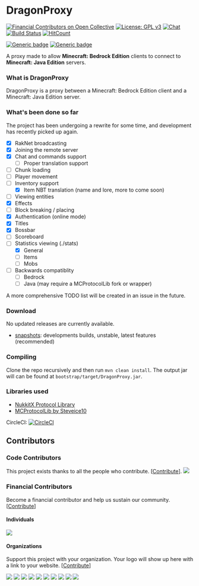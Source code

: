 # DragonProxy

[![Financial Contributors on Open Collective](https://opencollective.com/dragonetmc/all/badge.svg?label=financial+contributors)](https://opencollective.com/dragonetmc) [![License: GPL v3](https://img.shields.io/badge/License-GPL%20v3-blue.svg)](http://www.gnu.org/licenses/gpl-3.0)
[![Chat](https://img.shields.io/badge/chat-on%20discord-7289da.svg)](https://discord.gg/CmkxTz2)
[![Build Status](https://ci.codemc.org/buildStatus/icon?job=DragonetMC/DragonProxy)](https://ci.codemc.org/job/DragonetMC/job/DragonProxy/)
[![HitCount](http://hits.dwyl.io/DragonetMC/DragonProxy.svg)](http://hits.dwyl.io/DragonetMC/DragonProxy)


[![Generic badge](https://img.shields.io/badge/Bedrock-1.12-green.svg)](https://minecraft.gamepedia.com/Bedrock_Edition)
[![Generic badge](https://img.shields.io/badge/Java-1.14.4-green.svg)](https://minecraft.gamepedia.com/Java_Edition_1.14.4)

A proxy made to allow **Minecraft: Bedrock Edition** clients to connect to **Minecraft: Java Edition** servers.

### What is DragonProxy
DragonProxy is a proxy between a Minecraft: Bedrock Edition client and a Minecraft: Java Edition server.

### What's been done so far
The project has been undergoing a rewrite for some time, and development has recently picked up again.

- [x] RakNet broadcasting
- [x] Joining the remote server
- [x] Chat and commands support
  - [ ] Proper translation support
- [ ] Chunk loading
- [ ] Player movement
- [ ] Inventory support
  - [x] Item NBT translation (name and lore, more to come soon)
- [ ] Viewing entities
- [x] Effects
- [ ] Block breaking / placing
- [x] Authentication (online mode)
- [x] Titles
- [x] Bossbar
- [ ] Scoreboard
- [ ] Statistics viewing (./stats)
  - [x] General
  - [ ] Items
  - [ ] Mobs
- [ ] Backwards compatiblity
  - [ ] Bedrock
  - [ ] Java (may require a MCProtocolLib fork or wrapper)

A more comprehensive TODO list will be created in an issue in the future.

### Download
No updated releases are currently available.
 - [snapshots](https://ci.codemc.org/job/DragonetMC/job/DragonProxy/lastSuccessfulBuild/): developments builds, unstable, latest features (recommended)

### Compiling
Clone the repo recursively and then run `mvn clean install`. The output jar will can be found at `bootstrap/target/DragonProxy.jar`.

### Libraries used
* [NukkitX Protocol Library](https://github.com/NukkitX/Protocol)
* [MCProtocolLib by Steveice10](https://github.com/Steveice10/MCProtocolLib)

CircleCI: [![CircleCI](https://circleci.com/gh/DragonetMC/DragonProxy.svg?style=svg)](https://circleci.com/gh/DragonetMC/DragonProxy)

## Contributors

### Code Contributors

This project exists thanks to all the people who contribute. [[Contribute](CONTRIBUTING.md)].
<a href="https://github.com/DragonetMC/DragonProxy/graphs/contributors"><img src="https://opencollective.com/dragonetmc/contributors.svg?width=890&button=false" /></a>

### Financial Contributors

Become a financial contributor and help us sustain our community. [[Contribute](https://opencollective.com/dragonetmc/contribute)]

#### Individuals

<a href="https://opencollective.com/dragonetmc"><img src="https://opencollective.com/dragonetmc/individuals.svg?width=890"></a>

#### Organizations

Support this project with your organization. Your logo will show up here with a link to your website. [[Contribute](https://opencollective.com/dragonetmc/contribute)]

<a href="https://opencollective.com/dragonetmc/organization/0/website"><img src="https://opencollective.com/dragonetmc/organization/0/avatar.svg"></a>
<a href="https://opencollective.com/dragonetmc/organization/1/website"><img src="https://opencollective.com/dragonetmc/organization/1/avatar.svg"></a>
<a href="https://opencollective.com/dragonetmc/organization/2/website"><img src="https://opencollective.com/dragonetmc/organization/2/avatar.svg"></a>
<a href="https://opencollective.com/dragonetmc/organization/3/website"><img src="https://opencollective.com/dragonetmc/organization/3/avatar.svg"></a>
<a href="https://opencollective.com/dragonetmc/organization/4/website"><img src="https://opencollective.com/dragonetmc/organization/4/avatar.svg"></a>
<a href="https://opencollective.com/dragonetmc/organization/5/website"><img src="https://opencollective.com/dragonetmc/organization/5/avatar.svg"></a>
<a href="https://opencollective.com/dragonetmc/organization/6/website"><img src="https://opencollective.com/dragonetmc/organization/6/avatar.svg"></a>
<a href="https://opencollective.com/dragonetmc/organization/7/website"><img src="https://opencollective.com/dragonetmc/organization/7/avatar.svg"></a>
<a href="https://opencollective.com/dragonetmc/organization/8/website"><img src="https://opencollective.com/dragonetmc/organization/8/avatar.svg"></a>
<a href="https://opencollective.com/dragonetmc/organization/9/website"><img src="https://opencollective.com/dragonetmc/organization/9/avatar.svg"></a>
